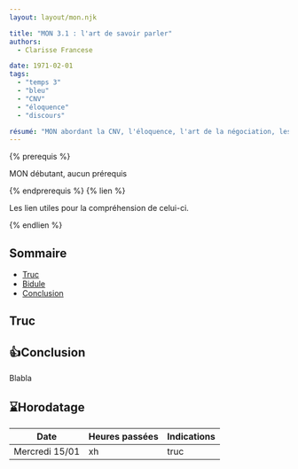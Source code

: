 ```yaml
---
layout: layout/mon.njk

title: "MON 3.1 : l'art de savoir parler"
authors:
  - Clarisse Francese

date: 1971-02-01
tags: 
  - "temps 3"
  - "bleu"
  - "CNV"
  - "éloquence"
  - "discours"

résumé: "MON abordant la CNV, l'éloquence, l'art de la négociation, les procédés réthoriques etc afin de savoir bien parler sans blesser et savoir préparer des discours aux petits oignons"
---
```


{% prerequis %}

MON débutant, aucun prérequis

{% endprerequis %}
{% lien %}

Les lien utiles pour la compréhension de celui-ci.

{% endlien %}

## Sommaire

- [Truc](#t)
- [Bidule](#b)
- [Conclusion](#ccl)

<h2 id=t> Truc</h2>

<h2 id=ccl> 👍Conclusion</h2>

Blabla

## ⌛Horodatage

| Date | Heures passées | Indications |
| -------- | -------- |-------- |
| Mercredi 15/01 | xh | truc |